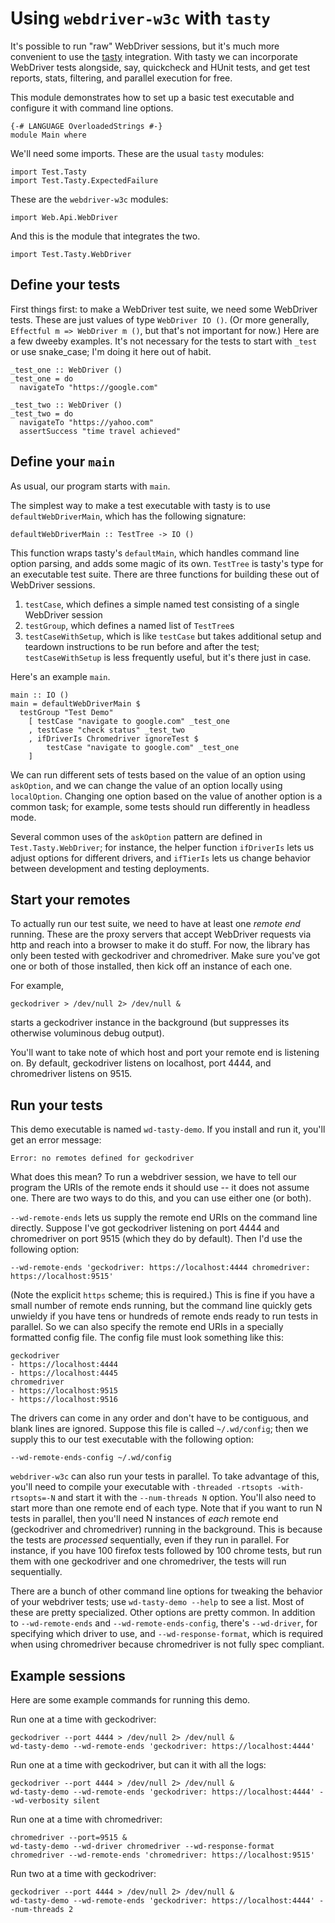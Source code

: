 Using `webdriver-w3c` with `tasty`
==================================

It's possible to run "raw" WebDriver sessions, but it's much more
convenient to use the [tasty](https://hackage.haskell.org/package/tasty)
integration. With tasty we can incorporate WebDriver tests alongside,
say, quickcheck and HUnit tests, and get test reports, stats, filtering,
and parallel execution for free.

This module demonstrates how to set up a basic test executable and
configure it with command line options.

``` {.sourceCode .literate .haskell}
{-# LANGUAGE OverloadedStrings #-}
module Main where
```

We'll need some imports. These are the usual `tasty` modules:

``` {.sourceCode .literate .haskell}
import Test.Tasty
import Test.Tasty.ExpectedFailure
```

These are the `webdriver-w3c` modules:

``` {.sourceCode .literate .haskell}
import Web.Api.WebDriver
```

And this is the module that integrates the two.

``` {.sourceCode .literate .haskell}
import Test.Tasty.WebDriver
```

Define your tests
-----------------

First things first: to make a WebDriver test suite, we need some
WebDriver tests. These are just values of type `WebDriver IO ()`. (Or
more generally, `Effectful m => WebDriver m ()`, but that's not
important for now.) Here are a few dweeby examples. It's not necessary
for the tests to start with `_test` or use snake\_case; I'm doing it
here out of habit.

``` {.sourceCode .literate .haskell}
_test_one :: WebDriver ()
_test_one = do
  navigateTo "https://google.com"

_test_two :: WebDriver ()
_test_two = do
  navigateTo "https://yahoo.com"
  assertSuccess "time travel achieved"
```

Define your `main`
------------------

As usual, our program starts with `main`.

The simplest way to make a test executable with tasty is to use
`defaultWebDriverMain`, which has the following signature:

    defaultWebDriverMain :: TestTree -> IO ()

This function wraps tasty's `defaultMain`, which handles command line
option parsing, and adds some magic of its own. `TestTree` is tasty's
type for an executable test suite. There are three functions for
building these out of WebDriver sessions.

1.  `testCase`, which defines a simple named test consisting of a single
    WebDriver session
2.  `testGroup`, which defines a named list of `TestTree`s
3.  `testCaseWithSetup`, which is like `testCase` but takes additional
    setup and teardown instructions to be run before and after the test;
    `testCaseWithSetup` is less frequently useful, but it's there just
    in case.

Here's an example `main`.

``` {.sourceCode .literate .haskell}
main :: IO ()
main = defaultWebDriverMain $
  testGroup "Test Demo"
    [ testCase "navigate to google.com" _test_one
    , testCase "check status" _test_two
    , ifDriverIs Chromedriver ignoreTest $
        testCase "navigate to google.com" _test_one
    ]
```

We can run different sets of tests based on the value of an option using
`askOption`, and we can change the value of an option locally using
`localOption`. Changing one option based on the value of another option
is a common task; for example, some tests should run differently in
headless mode.

Several common uses of the `askOption` pattern are defined in
`Test.Tasty.WebDriver`; for instance, the helper function `ifDriverIs`
lets us adjust options for different drivers, and `ifTierIs` lets us
change behavior between development and testing deployments.

Start your remotes
------------------

To actually run our test suite, we need to have at least one *remote
end* running. These are the proxy servers that accept WebDriver requests
via http and reach into a browser to make it do stuff. For now, the
library has only been tested with geckodriver and chromedriver. Make
sure you've got one or both of those installed, then kick off an
instance of each one.

For example,

    geckodriver > /dev/null 2> /dev/null &

starts a geckodriver instance in the background (but suppresses its
otherwise voluminous debug output).

You'll want to take note of which host and port your remote end is
listening on. By default, geckodriver listens on localhost, port 4444,
and chromedriver listens on 9515.

Run your tests
--------------

This demo executable is named `wd-tasty-demo`. If you install and run
it, you'll get an error message:

    Error: no remotes defined for geckodriver

What does this mean? To run a webdriver session, we have to tell our
program the URIs of the remote ends it should use -- it does not assume
one. There are two ways to do this, and you can use either one (or
both).

`--wd-remote-ends` lets us supply the remote end URIs on the command
line directly. Suppose I've got geckodriver listening on port 4444 and
chromedriver on port 9515 (which they do by default). Then I'd use the
following option:

    --wd-remote-ends 'geckodriver: https://localhost:4444 chromedriver: https://localhost:9515'

(Note the explicit `https` scheme; this is required.) This is fine if
you have a small number of remote ends running, but the command line
quickly gets unwieldy if you have tens or hundreds of remote ends ready
to run tests in parallel. So we can also specify the remote end URIs in
a specially formatted config file. The config file must look something
like this:

    geckodriver
    - https://localhost:4444
    - https://localhost:4445
    chromedriver
    - https://localhost:9515
    - https://localhost:9516

The drivers can come in any order and don't have to be contiguous, and
blank lines are ignored. Suppose this file is called `~/.wd/config`;
then we supply this to our test executable with the following option:

    --wd-remote-ends-config ~/.wd/config

`webdriver-w3c` can also run your tests in parallel. To take advantage
of this, you'll need to compile your executable with
`-threaded -rtsopts -with-rtsopts=-N` and start it with the
`--num-threads N` option. You'll also need to start more than one remote
end of each type. Note that if you want to run N tests in parallel, then
you'll need N instances of *each* remote end (geckodriver and
chromedriver) running in the background. This is because the tests are
*processed* sequentially, even if they run in parallel. For instance, if
you have 100 firefox tests followed by 100 chrome tests, but run them
with one geckodriver and one chromedriver, the tests will run
sequentially.

There are a bunch of other command line options for tweaking the
behavior of your webdriver tests; use `wd-tasty-demo --help` to see a
list. Most of these are pretty specialized. Other options are pretty
common. In addition to `--wd-remote-ends` and `--wd-remote-ends-config`,
there's `--wd-driver`, for specifying which driver to use, and
`--wd-response-format`, which is required when using chromedriver
because chromedriver is not fully spec compliant.

Example sessions
----------------

Here are some example commands for running this demo.

Run one at a time with geckodriver:

    geckodriver --port 4444 > /dev/null 2> /dev/null &
    wd-tasty-demo --wd-remote-ends 'geckodriver: https://localhost:4444'

Run one at a time with geckodriver, but can it with all the logs:

    geckodriver --port 4444 > /dev/null 2> /dev/null &
    wd-tasty-demo --wd-remote-ends 'geckodriver: https://localhost:4444' --wd-verbosity silent

Run one at a time with chromedriver:

    chromedriver --port=9515 &
    wd-tasty-demo --wd-driver chromedriver --wd-response-format chromedriver --wd-remote-ends 'chromedriver: https://localhost:9515'

Run two at a time with geckodriver:

    geckodriver --port 4444 > /dev/null 2> /dev/null &
    wd-tasty-demo --wd-remote-ends 'geckodriver: https://localhost:4444' --num-threads 2
